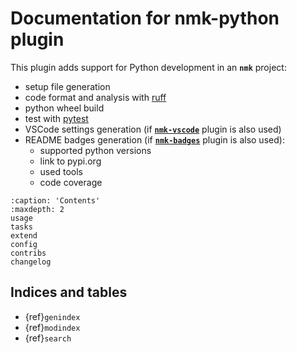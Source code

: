 # Documentation for nmk-python plugin

This plugin adds support for Python development in an **`nmk`** project:
* setup file generation
* code format and analysis with [ruff](https://astral.sh/ruff)
* python wheel build
* test with [pytest](https://pytest.org)
* VSCode settings generation (if [**`nmk-vscode`**](https://github.com/dynod/nmk-vscode) plugin is also used)
* README badges generation (if [**`nmk-badges`**](https://github.com/dynod/nmk-badges) plugin is also used):
    * supported python versions
    * link to pypi.org
    * used tools
    * code coverage

```{toctree}
:caption: 'Contents'
:maxdepth: 2
usage
tasks
extend
config
contribs
changelog
```

## Indices and tables

- {ref}`genindex`
- {ref}`modindex`
- {ref}`search`
